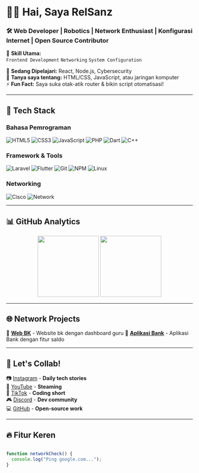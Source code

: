 # 👨‍💻 **Hai, Saya RelSanz**  
### 🛠️ **Web Developer | Robotics | Network Enthusiast | Konfigurasi Internet | Open Source Contributor**  

🔧 **Skill Utama:**  
`Frontend Development` `Networking` `System Configuration`  

🌱 **Sedang Dipelajari:** React, Node.js, Cybersecurity  
💬 **Tanya saya tentang:** HTML/CSS, JavaScript, atau jaringan komputer  
⚡ **Fun Fact:** Saya suka otak-atik router & bikin script otomatisasi!  

---

## 🧰 **Tech Stack**  
### **Bahasa Pemrograman**  
![HTML5](https://img.shields.io/badge/HTML5-E34F26?style=flat&logo=html5&logoColor=white)
![CSS3](https://img.shields.io/badge/CSS3-1572B6?style=flat&logo=css3&logoColor=white)
![JavaScript](https://img.shields.io/badge/JavaScript-F7DF1E?style=flat&logo=javascript&logoColor=black)
![PHP](https://img.shields.io/badge/PHP-777BB4?style=flat&logo=php&logoColor=white)
![Dart](https://img.shields.io/badge/Dart-0175C2?style=flat&logo=dart&logoColor=white)
![C++](https://img.shields.io/badge/C++-00599C?style=flat&logo=c%2B%2B&logoColor=white)

### **Framework & Tools**  
![Laravel](https://img.shields.io/badge/Laravel-FF2D20?style=flat&logo=laravel&logoColor=white)
![Flutter](https://img.shields.io/badge/Flutter-02569B?style=flat&logo=flutter&logoColor=white)
![Git](https://img.shields.io/badge/Git-F05032?style=flat&logo=git&logoColor=white)
![NPM](https://img.shields.io/badge/NPM-CB3837?style=flat&logo=npm&logoColor=white)
![Linux](https://img.shields.io/badge/Linux-FCC624?style=flat&logo=linux&logoColor=black)

### **Networking**  
![Cisco](https://img.shields.io/badge/Cisco-1BA0D7?style=flat&logo=cisco&logoColor=white)
![Network](https://img.shields.io/badge/Network_Engineering-008FC7?style=flat&logo=network&logoColor=white)

---

## 📊 **GitHub Analytics**  
<div align="center">
  <img height="165em" src="https://github-readme-stats.vercel.app/api?username=RelSanz-OWN&show_icons=true&theme=dark&count_private=true" />
  <img height="165em" src="https://github-readme-stats.vercel.app/api/top-langs/?username=RelSanz-OWN&layout=compact&theme=dark&hide=php,ruby" />
</div>

---

## 🌐 **Network Projects**  
🔹 **[Web BK](https://github.com/RelSanz-OWN/bk-project)** - Website bk dengan dashboard guru
🔹 **[Aplikasi Bank](https://github.com/RelSanz-OWN/cpp-projek-sederhana)** - Aplikasi Bank dengan fitur saldo

---

## 💬 **Let's Collab!**  
📷 [Instagram](https://instagram.com/yourusername) - **Daily tech stories**  
🎥 [YouTube](https://youtube.com/@yourusername) - **Steaming**  
🎵 [TikTok](https://tiktok.com/@yourusername) - **Coding short**  
🎮 [Discord](https://discord.gg/your-invite-code) - **Dev community**  
💻 [GitHub](https://github.com/yourusername) - **Open-source work**  

---

## 🔥 **Fitur Keren**  
```js

function networkCheck() {
  console.log("Ping google.com...");
}
